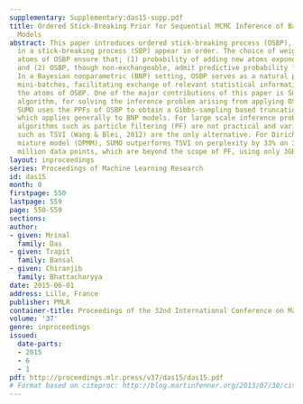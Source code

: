 ```yaml
---
supplementary: Supplementary:das15-supp.pdf
title: Ordered Stick-Breaking Prior for Sequential MCMC Inference of Bayesian Nonparametric
  Models
abstract: This paper introduces ordered stick-breaking process (OSBP), where the atoms
  in a stick-breaking process (SBP) appear in order. The choice of weights on the
  atoms of OSBP ensure that; (1) probability of adding new atoms exponentially decrease,
  and (2) OSBP, though non-exchangeable, admit predictive probability functions (PPFs).
  In a Bayesian nonparametric (BNP) setting, OSBP serves as a natural prior over sequential
  mini-batches, facilitating exchange of relevant statistical information by sharing
  the atoms of OSBP. One of the major contributions of this paper is SUMO, an MCMC
  algorithm, for solving the inference problem arising from applying OSBP to BNP models.
  SUMO uses the PPFs of OSBP to obtain a Gibbs-sampling based truncation-free algorithm
  which applies generally to BNP models. For large scale inference problems existing
  algorithms such as particle filtering (PF) are not practical and variational procedures
  such as TSVI (Wang & Blei, 2012) are the only alternative. For Dirichlet process
  mixture model (DPMM), SUMO outperforms TSVI on perplexity by 33% on 3 datasets with
  million data points, which are beyond the scope of PF, using only 3GB RAM.
layout: inproceedings
series: Proceedings of Machine Learning Research
id: das15
month: 0
firstpage: 550
lastpage: 559
page: 550-559
sections: 
author:
- given: Mrinal
  family: Das
- given: Trapit
  family: Bansal
- given: Chiranjib
  family: Bhattacharyya
date: 2015-06-01
address: Lille, France
publisher: PMLR
container-title: Proceedings of the 32nd International Conference on Machine Learning
volume: '37'
genre: inproceedings
issued:
  date-parts:
  - 2015
  - 6
  - 1
pdf: http://proceedings.mlr.press/v37/das15/das15.pdf
# Format based on citeproc: http://blog.martinfenner.org/2013/07/30/citeproc-yaml-for-bibliographies/
---
```

